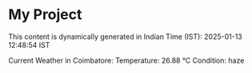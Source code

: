 # My Project

This content is dynamically generated in Indian Time (IST): 2025-01-13 12:48:54 IST


Current Weather in Coimbatore:
Temperature: 26.88 °C
Condition: haze
